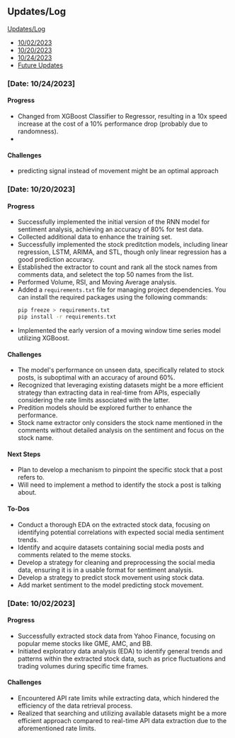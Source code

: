 ## Updates/Log
[Updates/Log](#updateslog)
   - [10/02/2023](#date-10022023)
   - [10/20/2023](#date-10202023)
   - [10/24/2023](#date-10242023)
   - [Future Updates](#future-updates)

### [Date: 10/24/2023]
#### Progress
- Changed from XGBoost Classifier to Regressor, resulting in a 10x speed increase at the cost of a 10% performance drop (probably due to randomness).
- 
#### Challenges
- predicting signal instead of movement might be an optimal approach

### [Date: 10/20/2023]
#### Progress
- Successfully implemented the initial version of the RNN model for sentiment analysis, achieving an accuracy of 80% for test data.
- Collected additional data to enhance the training set.
- Successfully implemented the stock preditction models, including linear regression, LSTM, ARIMA, and STL, though only linear regression has a good prediction accuracy.
- Established the extractor to count and rank all the stock names from comments data, and seletect the top 50 names from the list.
- Performed Volume, RSI, and Moving Average analysis.
- Added a `requirements.txt` file for managing project dependencies. You can install the required packages using the following commands:
  ```bash
  pip freeze > requirements.txt
  pip install -r requirements.txt
  ```
- Implemented the early version of a moving window time series model utilizing XGBoost.

#### Challenges
- The model's performance on unseen data, specifically related to stock posts, is suboptimal with an accuracy of around 60%.
- Recognized that leveraging existing datasets might be a more efficient strategy than extracting data in real-time from APIs, especially considering the rate limits associated with the latter.
- Predition models should be explored further to enhance the performance.
- Stock name extractor only considers the stock name mentioned in the comments without detailed analysis on the sentiment and focus on the stock name.

#### Next Steps
- Plan to develop a mechanism to pinpoint the specific stock that a post refers to.
- Will need to implement a method to identify the stock a post is talking about.

#### To-Dos
- Conduct a thorough EDA on the extracted stock data, focusing on identifying potential correlations with expected social media sentiment trends.
- Identify and acquire datasets containing social media posts and comments related to the meme stocks.
- Develop a strategy for cleaning and preprocessing the social media data, ensuring it is in a usable format for sentiment analysis.
- Develop a strategy to predict stock movement using stock data.
- Add market sentiment to the model predicting stock movement.

### [Date: 10/02/2023]
#### Progress
- Successfully extracted stock data from Yahoo Finance, focusing on popular meme stocks like GME, AMC, and BB.
- Initiated exploratory data analysis (EDA) to identify general trends and patterns within the extracted stock data, such as price fluctuations and trading volumes during specific time frames.

#### Challenges
- Encountered API rate limits while extracting data, which hindered the efficiency of the data retrieval process.
- Realized that searching and utilizing available datasets might be a more efficient approach compared to real-time API data extraction due to the aforementioned rate limits.


